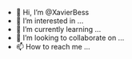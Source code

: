 - 👋 Hi, I’m @XavierBess
- 👀 I’m interested in ...
- 🌱 I’m currently learning ...
- 💞️ I’m looking to collaborate on ...
- 📫 How to reach me ...

<!---
XavierBess/XavierBess is a ✨ special ✨ repository because its `README.md` (this file) appears on your GitHub profile.
You can click the Preview link to take a look at your changes.
--->
